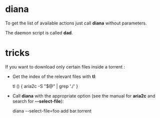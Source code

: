 # diana

To get the list of available actions just call **diana** without parameters.

The daemon script is called **dad**.

# tricks

If you want to download only certain files inside a torrent :
- Get the index of the relevant files with **tl**:

    tl () {
            aria2c -S "$@" | grep '\./'
    }

- Call **diana** with the appropriate option (see the manual for **aria2c** and search for **--select-file**):

    diana --select-file=foo add bar.torrent
